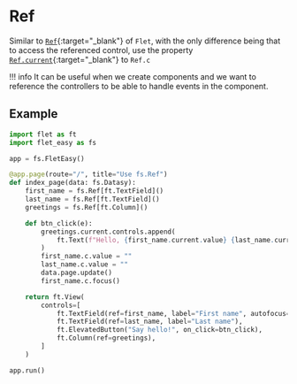 # Ref

Similar to [`Ref`](https://flet.dev/docs/cookbook/control-refs){:target="_blank"} of `Flet`, with the only difference being that to access the referenced control, use the property [`Ref.current`](https://flet.dev/docs/cookbook/control-refs){:target="_blank"} to `Ref.c`

!!! info
    It can be useful when we create components and we want to reference the controllers to be able to handle events in the component.

## Example

```python hl_lines="8-10 16-17 19"
import flet as ft
import flet_easy as fs

app = fs.FletEasy()

@app.page(route="/", title="Use fs.Ref")
def index_page(data: fs.Datasy):
    first_name = fs.Ref[ft.TextField]()
    last_name = fs.Ref[ft.TextField]()
    greetings = fs.Ref[ft.Column]()

    def btn_click(e):
        greetings.current.controls.append(
            ft.Text(f"Hello, {first_name.current.value} {last_name.current.value}!")
        )
        first_name.c.value = ""
        last_name.c.value = ""
        data.page.update()
        first_name.c.focus()

    return ft.View(
        controls=[
            ft.TextField(ref=first_name, label="First name", autofocus=True),
            ft.TextField(ref=last_name, label="Last name"),
            ft.ElevatedButton("Say hello!", on_click=btn_click),
            ft.Column(ref=greetings),
        ]
    )

app.run()
```
